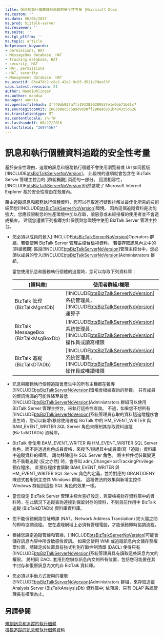 ```yaml
---
title: 訊息和執行個體資料追蹤的安全性考量 |Microsoft Docs
ms.custom: ''
ms.date: 06/08/2017
ms.prod: biztalk-server
ms.reviewer: ''
ms.suite: ''
ms.tgt_pltfrm: ''
ms.topic: article
helpviewer_keywords:
- permissions, HAT
- MessageBox database, HAT
- Tracking database, HAT
- security, HAT
- HAT, permissions
- HAT, security
- Management database, HAT
ms.assetid: 83e47dc2-c8e2-42a2-9c85-d511e7dae83f
caps.latest.revision: 21
author: MandiOhlinger
ms.author: mandia
manager: anneta
ms.openlocfilehash: 3ff40db932a7fa1932830289557e1e0bb71b61c7
ms.sourcegitcommit: 266308ec5c6a9d8d80ff298ee6051b4843c5d626
ms.translationtype: MT
ms.contentlocale: zh-TW
ms.lasthandoff: 06/27/2018
ms.locfileid: "36974567"
---
```

# <a name="security-considerations-for-message-and-instance-data-tracking"></a>訊息和執行個體資料追蹤的安全性考量
基於安全性理由，追蹤的訊息和服務執行個體不會使用瀏覽器或 Url 如同舊版[!INCLUDE[btsBizTalkServerNoVersion](../includes/btsbiztalkservernoversion-md.md)]。 此監視的選項就會包含在 BizTalk Server 管理主控台的 [群組概觀] 頁面的一部分。  回溯相容性，[!INCLUDE[btsBizTalkServerNoVersion](../includes/btsbiztalkservernoversion-md.md)]仍然裝載了 Microsoft Internet Explorer 基於安全性理由在殼層內。  

 藉由追蹤訊息和服務執行個體資料，您可以存取進行疑難排解並最佳化所需的技術細節您[!INCLUDE[btsBizTalkServerNoVersion](../includes/btsbiztalkservernoversion-md.md)]環境。 因為這個追蹤資料是功能強大，您應該限制您的生產環境中加以存取，讓惡意或未經授權的使用者並不會造成損害。 建議您遵循下列指導方針保護與您環境中使用 BizTalk Server 管理主控台。  

- 您必須以成員的登入[!INCLUDE[btsBizTalkServerNoVersion](../includes/btsbiztalkservernoversion-md.md)]Operators 群組，若要使用 BizTalk Server 管理主控台檢視資料。 若要存取訊息內文中的 [群組概觀] 區段[!INCLUDE[btsBizTalkServerNoVersion](../includes/btsbiztalkservernoversion-md.md)]管理主控台中，您必須以成員的登入[!INCLUDE[btsBizTalkServerNoVersion](../includes/btsbiztalkservernoversion-md.md)]Administrators 群組。  

   當您使用訊息和服務執行個體的追蹤時，您可以存取下列資料庫：  


  |               [資料庫]               |                                                                                                   使用者群組/權限                                                                                                   |
  |--------------------------------------|----------------------------------------------------------------------------------------------------------------------------------------------------------------------------------------------------------------------------|
  |  BizTalk 管理 (BizTalkMgmtDb)  |              [!INCLUDE[btsBizTalkServerNoVersion](../includes/btsbiztalkservernoversion-md.md)] 系統管理員，[!INCLUDE[btsBizTalkServerNoVersion](../includes/btsbiztalkservernoversion-md.md)]運算子               |
  | BizTalk MessageBox (BizTalkMsgBoxDb) | [!INCLUDE[btsBizTalkServerNoVersion](../includes/btsbiztalkservernoversion-md.md)] 系統管理員，[!INCLUDE[btsBizTalkServerNoVersion](../includes/btsbiztalkservernoversion-md.md)]操作員或讀寫權限 |
  |   BizTalk 追蹤 (BizTalkDTADb)    | [!INCLUDE[btsBizTalkServerNoVersion](../includes/btsbiztalkservernoversion-md.md)] 系統管理員，[!INCLUDE[btsBizTalkServerNoVersion](../includes/btsbiztalkservernoversion-md.md)]操作員或唯讀權限  |


- 訊息與服務執行個體追蹤會產生中的所有主機都在報導[!INCLUDE[btsBizTalkServerNoVersion](../includes/btsbiztalkservernoversion-md.md)]環境會根據查詢的參數。 只有成員的資訊洩漏的可能性降至最低[!INCLUDE[btsBizTalkServerNoVersion](../includes/btsbiztalkservernoversion-md.md)]Administrators 群組可以使用 BizTalk Server 管理主控台，來執行這些性查詢。 不過，如果您不想所有[!INCLUDE[btsBizTalkServerNoVersion](../includes/btsbiztalkservernoversion-md.md)]系統管理員存取的資料這追蹤程序會產生時，您可以新增/移除使用者從 BizTalk 中的 HM_EVENT_WRITER 與 BAM_EVENT_WRITER SQL Server 角色來限制其存取資料追蹤 (BizTalkDTADb) 資料庫。  

- BizTalk 會使用 BAM_EVENT_WRITER 與 HM_EVENT_WRITER SQL Server 角色，而不是透過角色成員資格，來授予/拒絕其中成員讀/寫「追蹤」資料庫中追蹤資料的權限。 請勿移除這些 SQL Server 角色。 將主控件從裝載變更為不裝載追蹤 (反之亦然) 時，會呼叫 adm_ChangeHostTrackingPrivilege 預存程序。 此預存程序會讀取 BAM_EVENT_WRITER 與 HM_EVENT_WRITER SQL Server 角色的定義，並將對應的 GRANT/DENY 陳述式套用到主控件 Windows 群組。 這種做法的效果與新增主控件 Windows 群組到這些 SQL 角色的效果一樣。  

- 當您設定 BizTalk Server 管理主控台喜好設定，若要檢視封存資料庫中的資料時，在此情況下追蹤查詢連接到保留封存的資料，不到目前作用中 BizTalk 追蹤 (BizTalkDTADb) 資料庫資料庫。  

- 您不能偵錯網路位址轉譯 (NAT，Network Address Translation) 防火牆之間的即時協調流程。 您在處理網域上必須有管理電腦，才能偵錯即時協調流程。  

- 根據您設定追蹤管線和管線，[!INCLUDE[btsBizTalkServerNoVersion](../includes/btsbiztalkservernoversion-md.md)]可能會儲存訊息內容中所含敏感性資訊。 如果您使用 WMI 或追蹤訊息內文儲存至檔案位置，請確定該位置具有強式判別存取控制清單 (DACL) 使得只有[!INCLUDE[btsBizTalkServerNoVersion](../includes/btsbiztalkservernoversion-md.md)]系統管理員具有讀取這些訊息內文的權限。 將相同 DACL 套用到您儲存訊息內文的所有位置，包括您可能要在其中封存和復原訊息內文的非 BizTalk 資料庫。  

- 您必須以手動方式授與的權限[!INCLUDE[btsBizTalkServerNoVersion](../includes/btsbiztalkservernoversion-md.md)]Administrators 群組，來存取追蹤 Analysis Server (BizTalkAnalysisDb) 資料庫中; 依預設，只有 OLAP 系統管理員有權限為止。  

## <a name="see-also"></a>另請參閱  
 [規劃訊息和追蹤的執行個體](../core/planning-for-message-and-instance-tracking.md)   
 [檢視追蹤的訊息和執行個體資料](../core/viewing-tracked-message-and-instance-data.md)